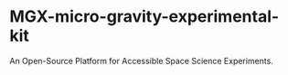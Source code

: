 # MGX-micro-gravity-experimental-kit
An Open-Source Platform for Accessible Space Science Experiments.
